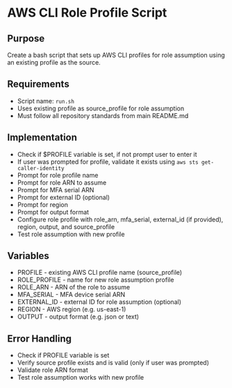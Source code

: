 # AWS CLI Role Profile Script

## Purpose
Create a bash script that sets up AWS CLI profiles for role assumption using an existing profile as the source.

## Requirements
- Script name: `run.sh`
- Uses existing profile as source_profile for role assumption
- Must follow all repository standards from main README.md

## Implementation
- Check if $PROFILE variable is set, if not prompt user to enter it
- If user was prompted for profile, validate it exists using `aws sts get-caller-identity`
- Prompt for role profile name
- Prompt for role ARN to assume
- Prompt for MFA serial ARN
- Prompt for external ID (optional)
- Prompt for region
- Prompt for output format
- Configure role profile with role_arn, mfa_serial, external_id (if provided), region, output, and source_profile
- Test role assumption with new profile

## Variables
- PROFILE - existing AWS CLI profile name (source_profile)
- ROLE_PROFILE - name for new role assumption profile
- ROLE_ARN - ARN of the role to assume
- MFA_SERIAL - MFA device serial ARN
- EXTERNAL_ID - external ID for role assumption (optional)
- REGION - AWS region (e.g. us-east-1)
- OUTPUT - output format (e.g. json or text)

## Error Handling
- Check if PROFILE variable is set
- Verify source profile exists and is valid (only if user was prompted)
- Validate role ARN format
- Test role assumption works with new profile
